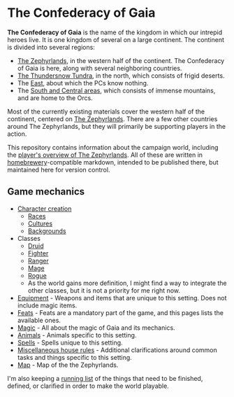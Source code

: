 # The Confederacy of Gaia

**The Confederacy of Gaia** is the name of the kingdom in which our intrepid heroes live.  It is one kingdom of several on a large continent.  The continent is divided into several regions:

* [The Zephyrlands](zephyrlands.md), in the western half of the continent.  The Confederacy of Gaia is here, along with several neighboring countries.
* [The Thundersnow Tundra](thundersnow-tundra.md), in the north, which consists of frigid deserts.
* The [East](east.md), about which the PCs know nothing.
* The [South and Central areas](central.md), which consists of immense mountains, and are home to the Orcs.

Most of the currently existing materials cover the western half of the continent, centered on [The Zephyrlands](zephyrlands.md).  There are a few other countries around The Zephyrlands, but they will primarily be supporting players in the action.

This repository contains information about the campaign world, including the [player's overview of The Zephyrlands](zephyrlands.md).  All of these are written in [homebrewery](http://homebrewery.naturalcrit.com/)-compatible markdown, intended to be published there, but maintained here for version control.

## Game mechanics

* [Character creation](character-creation.md)
  * [Races](races.md)
  * [Cultures](cultures.md)
  * [Backgrounds](backgrounds.md)
* Classes
  * [Druid](druid.md)
  * [Fighter](fighter.md)
  * [Ranger](ranger.md)
  * [Mage](mage.md)
  * [Rogue](rogue.md)
  * As the world gains more definition, I might find a way to integrate the other classes, but it is not a priority for me right now.
* [Equipment](equipment.md) - Weapons and items that are unique to this setting.  Does not include magic items.
* [Feats](feats.md) - Feats are a mandatory part of the game, and this pages lists the available ones.
* [Magic](magic.md) - All about the magic of Gaia and its mechanics.
* [Animals](animals.md) - Animals specific to this setting.
* [Spells](spells.md) - Spells unique to this setting.
* [Miscellaneous house rules](house-rules.md) - Additional clarifications around common tasks and things specific to this setting.
* [Map](map.md) - Map of the the Zephyrlands.


I'm also keeping a [running list](TODO.md) of the things that need to be finished, defined, or clarified in order to make the world playable.

